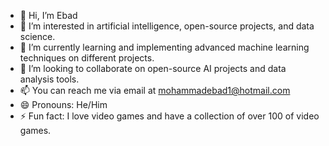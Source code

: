 - 👋 Hi, I’m Ebad
- 👀 I’m interested in artificial intelligence, open-source projects, and data science.
- 🌱 I’m currently learning and implementing  advanced machine learning techniques on different projects.
- 💞️ I’m looking to collaborate on open-source AI projects and data analysis tools.
- 📫 You can reach me via email at mohammadebad1@hotmail.com
- 😄 Pronouns: He/Him
- ⚡ Fun fact: I love video games and have a collection of over 100 of video games.

<!---
smebad/smebad is a ✨ special ✨ repository because its `README.md` (this file) appears on your GitHub profile.
You can click the Preview link to take a look at your changes.
--->
